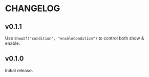 # CHANGELOG

## v0.1.1

Use `ShowIf("condition", "enableCondition")` to control both show & enable.

## v0.1.0

Initial release.
